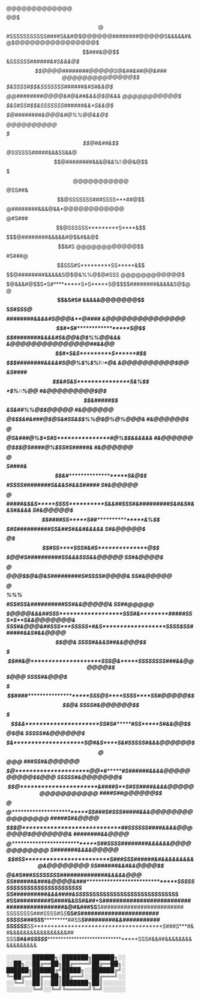 @@@@@@@@@@@@@$$$$@@$$$@$$#SSSSSSSSSSS####S&&#@$@@@@@@########@@@@@S&&&&&#&@$$@@@
@@@@@@@@@@@@@$$$$###&@@$$&S*SSSSS######&#S&&&@$$$@@@@########@@@@@S@&##&##@@&###
@@@@@@@@@@@@@@$$$&SSSS#$$&SSSSSSS######&#S#&&@$$$$$@@########@@@@&#@&##&&&@$@&&&
@@@@@@@@@@@$$$$$$&S#SS#$$&SSSSSSS######&&*S&&@$$$$$$@########&@@@&#@%%@@&&@$$$$$
@@@@@@@@@@$$$$$$$@#&##&$$@SS*SSSS#####&&&SS&&@$$$$$$@########&&&@&&%!:@@&@$$$$$%
@@@@@@@@@@@$$$$$$@SS##&$$@SSSSSSS###SSSS***##@$$$$$$@########&&&@&&$*%@@&@$$%%%%
@@@@@@@@@@@@$$$$$@#S###$$@SSSSSS*********S****&$$$$$@########&&&&&#@$&#&&@$$$&#S
@@@@@@@@@@@@$$$$$$#S###@$$SSS#S*********SS*****&$$$$@########&&&&&S@$@&%%@$@#SSS
@@@@@@@@@@@@$$$$$$@&&&#@$$S*S#*********S*S*****S@$$$$########&&&&&S@$@@**$$&S#S#
&&&&&@@@@@@@$$$$$$$$$$$$$$S*S#*********S*S*****S@$$$$########&&&&#S@@@&$**$@####
&@@@@@@@@@@@@@@@$$$$$$$$$$#*S#*****************S@$$$$########&&&&#S&@@&@$%%@@&&&
&@@@@@@@@@@$@@@@@$##&&@@$$#*S&S*********S******#$$$$$########&&&&#S@@%$%$%!::*@&
&@@@@@@@@@@$@@$$$$&S####$$&#S&S***************S&%$$$%#S#########&##$$*%*$$%::%@@
#&@@@@@@@@@$$@$$$$&#####$$&*S&#***************#$%%%%%#S#########&##$%%@$$$@$@@@@
#&@@@@@@$$$$$@$$$$&#&###@$@*S&#**************SS&$$$%%#S############$%%@$@%@%@@@&
#&@@@@@@$$$$$@$$$$@S&###@%$*S#S***************#@%$$$%#S###########S@@@#&@$&&&&&&
#&@@@@@@$$$$$@$$$$@S####@%$SS#*****************S$%$$%#S###########S@@@##&$#####&
#&@@@@@@$$$$$@$$$$$S####&$$&#*******************S&@$$#SSSS########S&&&S#&&S#####
S#&@@@@@$$$$$@$$$$$#####&$&S*****SSSS**********S&&##SSS#&#########S&#&S#&&S#&&&&
S#&@@@@@$$$$$$$$$$$####SS*****S##***************&%$$$#S##########SS&##S#&&#&&&&&
S#&@@@@@$$$$$$@$$$$#SS****SSS#&#S**************@$$$@@#S##########SS&&&SSS&&@@@@@
SS#&@@@@$$$$$$@$$$$$@@@$$$%&S#&S*************S*#$@&@&***S#########S#SS**SS#@@@@&
SS#&@@@@@$$$$$@$$$$$%%%$$$$#SS#S***************S&********##########S**S#&&@@@@@&
SS##@@@@@$$$$$@@@@&&&##SSS******************SSS#&********#####SSS*S**S&&@@@@@@@&
SSS#&@@@&##SSS***SSSSS*#&S******************SSSS$S*****S######&&S***#&&@@@@$$@@&
SSSS#&&&S##&&@@@$$$$$##&@********************SSS@&*****SSSSSSSS###&&@@@@@@$$$@@@
SSSS#&@@@$$$$$$$$$$$$####********************SSS@S****SSSS****SS#@@@@@$$$$$$$$@&
SSSS#&@@@@@@$$$$$$$$$&&*********************SS#S#*****#SS*****S#&&@@$$$$$$$@$$@&
SSSSS#&@@@@@@$$$$$$$$$$&********************S@#&S****S&#SSSSS#&&&@@@@@@$$$@$$@@@
###SS#&@@@@@@$$$$$$$$$@*********************@@*#*****#S######&&&&@@@@@@@@@@$$@@@
SSSSS#&@@@@@@@$$$$$$$@**********************&####S**S#SS####&&&&@@@@@@@@@@@@@@@@
####S##@@@@@@$$@$$$$@*************************SS###S#SSS#####&&&@@@@@@@@@@@@@@@@
#####S#&@@@@$$$$$$$@****************************##SSSSSS####&&&&@@@@@@@$@@@@@@@&
########&&@@@@$$$$@****************************S##SSSS########&&&&&&@@@@@@@@@@@@
S#######&&&&@@@@@$$#SS************************S###SSS######&#&&&&&&&&&@&@@@@@@@@
SS######&&#&&@@@@$$@&#************************S###SSSSSSSS##############&&&&&@@@
SS######&###&@@@@&###*******************************SS*SSSSSSSSSSSSSSSSSSSSSSSSS
SS##########&&&####&S*****************************SS*SSSSSSSSSSSSSSSSSSSSSSSSSSS
#SS##########S####&&**************************SS#&##*S##########################
#################&@#**************************&###SS**S#########################
SSSSSSSS###SSSS#S*S***************************S**S#*****S#######################
SSSSS###SS***S***********************************##SS****S#########&&###########
SSSSSS***SS**************************************S###S****#&#&&&&&&&&&&&&&&&&&##
SSS***S#&#**SSSSS**************************************SSS#&&##&&&&&&&&&&&&&&&&&

░░░░░░░██████╗░███████╗██████╗░░
░░██╗░░██╔══██╗██╔════╝██╔══██╗░
██████╗██████╔╝█████╗░░██████╔╝░
╚═██╔═╝██╔══██╗██╔══╝░░██╔═══╝░░
░░╚═╝░░██║░░██║███████╗██║░░░░░░
░░░░░░░╚═╝░░╚═╝╚══════╝╚═╝░░░░░░
